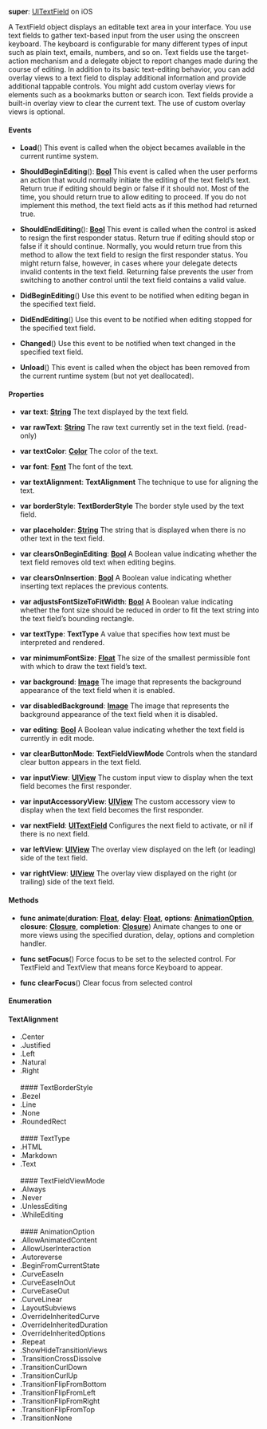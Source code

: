 **super**: [UITextField](UITextField.md) on iOS

A TextField object displays an editable text area in your interface. You use text fields to gather text-based input from the user using the onscreen keyboard. The keyboard is configurable for many different types of input such as plain text, emails, numbers, and so on. Text fields use the target-action mechanism and a delegate object to report changes made during the course of editing. In addition to its basic text-editing behavior, you can add overlay views to a text field to display additional information and provide additional tappable controls. You might add custom overlay views for elements such as a bookmarks button or search icon. Text fields provide a built-in overlay view to clear the current text. The use of custom overlay views is optional.

#### Events

* **Load**()
This event is called when the object becames available in the current runtime system.

* **ShouldBeginEditing**(): <strong>[Bool](../gravity/types.md)</strong> 
This event is called when the user performs an action that would normally initiate the editing of the text field’s text. Return true if editing should begin or false if it should not. Most of the time, you should return true to allow editing to proceed. If you do not implement this method, the text field acts as if this method had returned true.

* **ShouldEndEditing**(): <strong>[Bool](../gravity/types.md)</strong> 
This event is called when the control is asked to resign the first responder status. Return true if editing should stop or false if it should continue. Normally, you would return true from this method to allow the text field to resign the first responder status. You might return false, however, in cases where your delegate detects invalid contents in the text field. Returning false prevents the user from switching to another control until the text field contains a valid value.

* **DidBeginEditing**()
Use this event to be notified when editing began in the specified text field.

* **DidEndEditing**()
Use this event to be notified when editing stopped for the specified text field.

* **Changed**()
Use this event to be notified when text changed in the specified text field.

* **Unload**()
This event is called when the object has been removed from the current runtime system (but not yet deallocated).



#### Properties

* **var** **text**: **[String](../gravity/types.md)**
The text displayed by the text field.

* **var** **rawText**: **[String](../gravity/types.md)**
The raw text currently set in the text field. \(read-only\)

* **var** **textColor**: **[Color](color.md)**
The color of the text.

* **var** **font**: **[Font](font.md)**
The font of the text.

* **var** **textAlignment**: **TextAlignment**
The technique to use for aligning the text.

* **var** **borderStyle**: **TextBorderStyle**
The border style used by the text field.

* **var** **placeholder**: **[String](../gravity/types.md)**
The string that is displayed when there is no other text in the text field.

* **var** **clearsOnBeginEditing**: **[Bool](../gravity/types.md)**
A Boolean value indicating whether the text field removes old text when editing begins.

* **var** **clearsOnInsertion**: **[Bool](../gravity/types.md)**
A Boolean value indicating whether inserting text replaces the previous contents.

* **var** **adjustsFontSizeToFitWidth**: **[Bool](../gravity/types.md)**
A Boolean value indicating whether the font size should be reduced in order to fit the text string into the text field’s bounding rectangle.

* **var** **textType**: **TextType**
A value that specifies how text must be interpreted and rendered.

* **var** **minimumFontSize**: **[Float](../gravity/types.md)**
The size of the smallest permissible font with which to draw the text field’s text.

* **var** **background**: **[Image](image.md)**
The image that represents the background appearance of the text field when it is enabled.

* **var** **disabledBackground**: **[Image](image.md)**
The image that represents the background appearance of the text field when it is disabled.

* **var** **editing**: **[Bool](../gravity/types.md)**
A Boolean value indicating whether the text field is currently in edit mode.

* **var** **clearButtonMode**: **TextFieldViewMode**
Controls when the standard clear button appears in the text field.

* **var** **inputView**: **[UIView](UIView.md)**
The custom input view to display when the text field becomes the first responder.

* **var** **inputAccessoryView**: **[UIView](UIView.md)**
The custom accessory view to display when the text field becomes the first responder.

* **var** **nextField**: **[UITextField](UITextField.md)**
Configures the next field to activate, or nil if there is no next field.

* **var** **leftView**: **[UIView](UIView.md)**
The overlay view displayed on the left (or leading) side of the text field.

* **var** **rightView**: **[UIView](UIView.md)**
The overlay view displayed on the right (or trailing) side of the text field.



#### Methods

* **func** **animate**(**duration**: <strong>[Float](../gravity/types.md)</strong>, **delay**: <strong>[Float](../gravity/types.md)</strong>, **options**: <strong><a href="#_enum_AnimationOption">AnimationOption</a></strong>, **closure**: <strong>[Closure](../gravity/closures.md)</strong>, **completion**: <strong>[Closure](../gravity/closures.md)</strong>)
Animate changes to one or more views using the specified duration, delay, options and completion handler.

* **func** **setFocus**()
Force focus to be set to the selected control. For TextField and TextView that means force Keyboard to appear.

* **func** **clearFocus**()
Clear focus from selected control





#### Enumeration

#### TextAlignment
 * .Center
 * .Justified
 * .Left
 * .Natural
 * .Right
<br><br>#### TextBorderStyle
 * .Bezel
 * .Line
 * .None
 * .RoundedRect
<br><br>#### TextType
 * .HTML
 * .Markdown
 * .Text
<br><br>#### TextFieldViewMode
 * .Always
 * .Never
 * .UnlessEditing
 * .WhileEditing
<br><br>#### AnimationOption
 * .AllowAnimatedContent
 * .AllowUserInteraction
 * .Autoreverse
 * .BeginFromCurrentState
 * .CurveEaseIn
 * .CurveEaseInOut
 * .CurveEaseOut
 * .CurveLinear
 * .LayoutSubviews
 * .OverrideInheritedCurve
 * .OverrideInheritedDuration
 * .OverrideInheritedOptions
 * .Repeat
 * .ShowHideTransitionViews
 * .TransitionCrossDissolve
 * .TransitionCurlDown
 * .TransitionCurlUp
 * .TransitionFlipFromBottom
 * .TransitionFlipFromLeft
 * .TransitionFlipFromRight
 * .TransitionFlipFromTop
 * .TransitionNone
<br><br>

